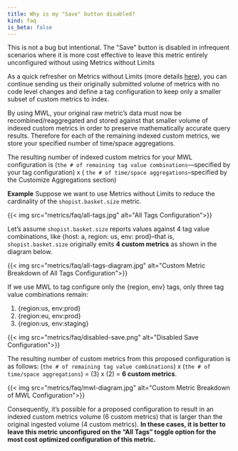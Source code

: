 ```yaml
---
title: Why is my "Save" button disabled?
kind: faq
is_beta: false
---
```

This is not a bug but intentional. The "Save" button is disabled in infrequent scenarios where it is more cost effective to leave this metric entirely unconfigured without using Metrics without Limits 

As a quick refresher on Metrics without Limits (more details [here](https://docs.datadoghq.com/metrics/metrics-without-limits/)), you can continue sending us their originally submitted volume of metrics with no code level changes and define a tag configuration to keep only a smaller subset of custom metrics to index. 

By using MWL, your original raw metric’s data must now be recombined/reaggregated and stored against that smaller volume of indexed custom metrics in order to preserve mathematically accurate query results. Therefore for each of the remaining indexed custom metrics, we store your specified number of time/space aggregations. 

The resulting number of indexed custom metrics for your MWL configuration is (`the # of remaining tag value combinations`—specified by your tag configuration) x ( `the # of time/space aggregations`–specified by the Customize Aggregations section)

**Example**
Suppose we want to use Metrics without Limits to reduce the cardinality of the `shopist.basket.size` metric. 

{{< img src="metrics/faq/all-tags.jpg" alt="All Tags Configuration">}}

Let’s assume `shopist.basket.size` reports values against 4 tag value combinations, like {host: a, region: us, env: prod}–that is, `shopist.basket.size` originally emits **4 custom metrics** as shown in the diagram below.

{{< img src="metrics/faq/all-tags-diagram.jpg" alt="Custom Metric Breakdown of All Tags Configuration">}}

If we use MWL to tag configure only the {region, env} tags, only three tag value combinations remain:
1. {region:us, env:prod}
2. {region:eu, env:prod}
3. {region:us, env:staging}

{{< img src="metrics/faq/disabled-save.png" alt="Disabled Save Configuration">}}

The resulting number of custom metrics from this proposed configuration is as follows: (`the # of remaining tag value combinations`) x (`the # of time/space aggregations`) = (3) x (2) = **6 custom metrics**.

{{< img src="metrics/faq/mwl-diagram.jpg" alt="Custom Metric Breakdown of MWL Configuration">}}

Consequently, it’s possible for a proposed configuration to result in an indexed custom metrics volume (6 custom metrics) that is larger than the original ingested volume (4 custom metrics). **In these cases, it is better to leave this metric unconfigured on the “All Tags” toggle option for the most cost optimized configuration of this metric.**